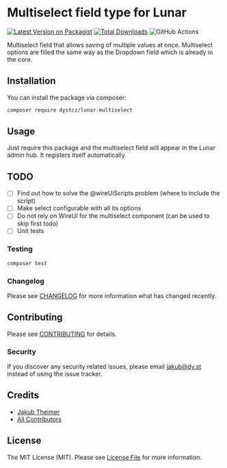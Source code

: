 # Multiselect field type for Lunar

[![Latest Version on Packagist](https://img.shields.io/packagist/v/dystcz/lunar-multiselect.svg?style=flat-square)](https://packagist.org/packages/dystcz/lunar-multiselect)
[![Total Downloads](https://img.shields.io/packagist/dt/dystcz/lunar-multiselect.svg?style=flat-square)](https://packagist.org/packages/dystcz/lunar-multiselect)
![GitHub Actions](https://github.com/dystcz/lunar-multiselect/actions/workflows/main.yml/badge.svg)

Multiselect field that allows saving of multiple values at once. Multiselect options are filled the same way as the Dropdown field which is already in the core.

## Installation

You can install the package via composer:

```bash
composer require dystcz/lunar-multiselect
```

## Usage

Just require this package and the multiselect field will appear in the Lunar admin hub. It registers itself automatically.

## TODO

- [ ] Find out how to solve the @wireUiScripts problem (where to include the script)
- [ ] Make select configurable with all its options
- [ ] Do not rely on WireUI for the multiselect component (can be used to skip first todo)
- [ ] Unit tests

### Testing

```bash
composer test
```

### Changelog

Please see [CHANGELOG](CHANGELOG.md) for more information what has changed recently.

## Contributing

Please see [CONTRIBUTING](CONTRIBUTING.md) for details.

### Security

If you discover any security related issues, please email jakub@dy.st instead of using the issue tracker.

## Credits

-   [Jakub Theimer](https://github.com/dystcz)
-   [All Contributors](../../contributors)

## License

The MIT License (MIT). Please see [License File](LICENSE.md) for more information.

